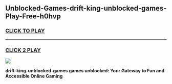 
## Unblocked-Games-drift-king-unblocked-games-Play-Free-h0hvp
<h3>
<a href="https://premium76.site?title=drift-king-unblocked-games&ref=23A">CLICK TO PLAY</a></h3>
<hr>

<h3>
<a href="https://premium76.site?title=drift-king-unblocked-games&ref=23A">CLICK 2 PLAY</a>
  
</h3>

<a href="https://premium76.site?title=drift-king-unblocked-games&ref=23A"><img src="https://clearcache.store/games.png"></a>


**drift-king-unblocked-games games unblocked: Your Gateway to Fun and Accessible Online Gaming**
